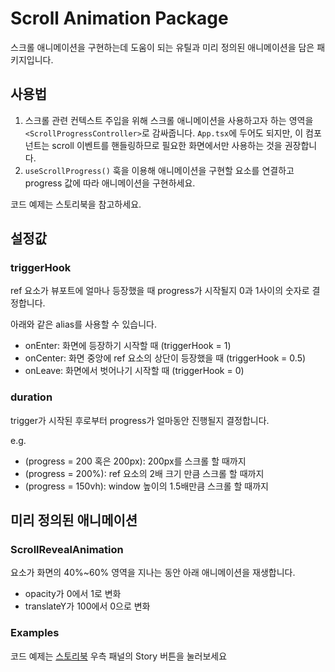 # Scroll Animation Package

스크롤 애니메이션을 구현하는데 도움이 되는 유틸과 미리 정의된 애니메이션을 담은 패키지입니다.

## 사용법

1. 스크롤 관련 컨텍스트 주입을 위해 스크롤 애니메이션을 사용하고자 하는 영역을 `<ScrollProgressController>`로 감싸줍니다. `App.tsx`에 두어도 되지만, 이 컴포넌트는 scroll 이벤트를 핸들링하므로 필요한 화면에서만 사용하는 것을 권장합니다.
2. `useScrollProgress()` 훅을 이용해 애니메이션을 구현할 요소를 연결하고 progress 값에 따라 애니메이션을 구현하세요.

코드 예제는 스토리북을 참고하세요.

## 설정값

### triggerHook

ref 요소가 뷰포트에 얼마나 등장했을 때 progress가 시작될지 0과 1사이의 숫자로 결정합니다.

아래와 같은 alias를 사용할 수 있습니다.

- onEnter: 화면에 등장하기 시작할 때 (triggerHook = 1)
- onCenter: 화면 중앙에 ref 요소의 상단이 등장했을 때 (triggerHook = 0.5)
- onLeave: 화면에서 벗어나기 시작할 때 (triggerHook = 0)

### duration

trigger가 시작된 후로부터 progress가 얼마동안 진행될지 결정합니다.

e.g.

- (progress = 200 혹은 200px): 200px를 스크롤 할 때까지
- (progress = 200%): ref 요소의 2배 크기 만큼 스크롤 할 때까지
- (progress = 150vh): window 높이의 1.5배만큼 스크롤 할 때까지

## 미리 정의된 애니메이션

### ScrollRevealAnimation

요소가 화면의 40%~60% 영역을 지나는 동안 아래 애니메이션을 재생합니다.

- opacity가 0에서 1로 변화
- translateY가 100에서 0으로 변화

### Examples

코드 예제는 [스토리북](https://frontend-libraries.dev.toss.bz/storybook?path=/story/scrollanimation--trigger-hook) 우측 패널의 Story 버튼을 눌러보세요
